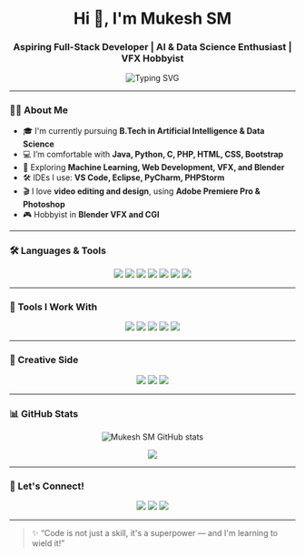 <h1 align="center">Hi 👋, I'm Mukesh SM</h1>
<h3 align="center">Aspiring Full-Stack Developer | AI & Data Science Enthusiast | VFX Hobbyist</h3>

<p align="center">
  <img src="https://readme-typing-svg.demolab.com?font=Fira+Code&pause=1000&center=true&vCenter=true&width=435&lines=Passionate+Developer+%7C+Creative+Editor;Loves+Code%2C+Design%2C+and+VFX+Magic" alt="Typing SVG" />
</p>

---

### 👨‍💻 About Me

- 🎓 I'm currently pursuing **B.Tech in Artificial Intelligence & Data Science**
- 💻 I’m comfortable with **Java, Python, C, PHP, HTML, CSS, Bootstrap**
- 🧠 Exploring **Machine Learning, Web Development, VFX, and Blender**
- 🛠️ IDEs I use: **VS Code, Eclipse, PyCharm, PHPStorm**
- 🎬 I love **video editing and design**, using **Adobe Premiere Pro & Photoshop**
- 🎮 Hobbyist in **Blender VFX and CGI**

---

### 🛠️ Languages & Tools

<p align="center">
  <img src="https://img.shields.io/badge/Java-%23ED8B00.svg?&style=for-the-badge&logo=java&logoColor=white"/>
  <img src="https://img.shields.io/badge/Python-%2314354C.svg?&style=for-the-badge&logo=python&logoColor=white"/>
  <img src="https://img.shields.io/badge/C-%2300599C.svg?&style=for-the-badge&logo=c&logoColor=white"/>
  <img src="https://img.shields.io/badge/PHP-%23777BB4.svg?&style=for-the-badge&logo=php&logoColor=white"/>
  <img src="https://img.shields.io/badge/HTML5-%23E34F26.svg?&style=for-the-badge&logo=html5&logoColor=white"/>
  <img src="https://img.shields.io/badge/CSS3-%231572B6.svg?&style=for-the-badge&logo=css3&logoColor=white"/>
  <img src="https://img.shields.io/badge/Bootstrap-%23563D7C.svg?&style=for-the-badge&logo=bootstrap&logoColor=white"/>
</p>

---

### 🧰 Tools I Work With

<p align="center">
  <img src="https://img.shields.io/badge/VS%20Code-%23007ACC.svg?&style=for-the-badge&logo=visual-studio-code&logoColor=white"/>
  <img src="https://img.shields.io/badge/Eclipse-2C2255?style=for-the-badge&logo=eclipse&logoColor=white"/>
  <img src="https://img.shields.io/badge/PyCharm-000000?style=for-the-badge&logo=pycharm&logoColor=white"/>
  <img src="https://img.shields.io/badge/PHPStorm-000000?style=for-the-badge&logo=phpstorm&logoColor=white"/>
  <img src="https://img.shields.io/badge/WAMPServer-%23F00.svg?&style=for-the-badge&logo=windows&logoColor=white"/>
</p>

---

### 🎨 Creative Side

<p align="center">
  <img src="https://img.shields.io/badge/Adobe%20Premiere%20Pro-9999FF?style=for-the-badge&logo=adobe-premiere-pro&logoColor=white"/>
  <img src="https://img.shields.io/badge/Adobe%20Photoshop-31A8FF?style=for-the-badge&logo=adobe-photoshop&logoColor=white"/>
  <img src="https://img.shields.io/badge/Blender-F5792A?style=for-the-badge&logo=blender&logoColor=white"/>
</p>

---

### 📊 GitHub Stats

<p align="center">
  <img src="https://github-readme-stats.vercel.app/api?username=mukeshsm&show_icons=true&theme=tokyonight" alt="Mukesh SM GitHub stats" />
</p>

<p align="center">
  <img src="https://github-readme-streak-stats.herokuapp.com/?user=mukeshsm&theme=tokyonight" />
</p>

---

### 🔗 Let's Connect!

<p align="center">
  <a href="https://www.linkedin.com/in/your-profile-link"><img src="https://img.shields.io/badge/LinkedIn-%230077B5.svg?&style=for-the-badge&logo=linkedin&logoColor=white"/></a>
  <a href="mailto:your-email@example.com"><img src="https://img.shields.io/badge/Gmail-D14836?style=for-the-badge&logo=gmail&logoColor=white"/></a>
  <a href="https://www.instagram.com/your-username"><img src="https://img.shields.io/badge/Instagram-E4405F?style=for-the-badge&logo=instagram&logoColor=white"/></a>
</p>

---

> ✨ “Code is not just a skill, it's a superpower — and I'm learning to wield it!”

